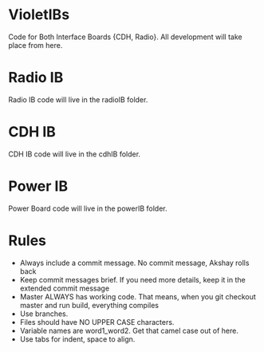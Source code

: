 VioletIBs
=========

Code for Both Interface Boards {CDH, Radio}. All development will take place from here.

Radio IB
========

Radio IB code will live in the radioIB folder.


CDH IB
======

CDH IB code will live in the cdhIB folder.

Power IB
========

Power Board code will live in the powerIB folder.

Rules
=====

- Always include a commit message. No commit message, Akshay rolls back
- Keep commit messages brief. If you need more details, keep it in the extended commit message
- Master ALWAYS has working code. That means, when you git checkout master and run build, everything compiles
- Use branches.
- Files should have NO UPPER CASE characters.
- Variable names are word1_word2. Get that camel case out of here.
- Use tabs for indent, space to align.
